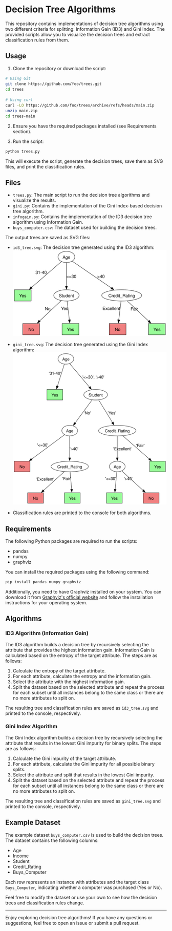 
# Decision Tree Algorithms

This repository contains implementations of decision tree algorithms using two
different criteria for splitting: Information Gain (ID3) and Gini Index. The
provided scripts allow you to visualize the decision trees and extract
classification rules from them.

## Usage

1. Clone the repository or download the script:

```bash
# Using Git
git clone https://github.com/foo/trees.git
cd trees

# Using curl
curl -LO https://github.com/foo/trees/archive/refs/heads/main.zip
unzip main.zip
cd trees-main
```

2. Ensure you have the required packages installed (see Requirements section).

3. Run the script:

```bash
python trees.py
```

This will execute the script, generate the decision trees, save them as SVG
files, and print the classification rules.

## Files

- `trees.py`: The main script to run the decision tree algorithms and visualize
  the results.
- `gini.py`: Contains the implementation of the Gini Index-based decision tree
  algorithm.
- `infogain.py`: Contains the implementation of the ID3 decision tree algorithm
  using Information Gain.
- `buys_computer.csv`: The dataset used for building the decision trees.

The output trees are saved as SVG files:

- `id3_tree.svg`: The decision tree generated using the ID3 algorithm:
  ![ID3 Tree](id3_tree.svg)

- `gini_tree.svg`: The decision tree generated using the Gini Index algorithm:
  ![Gini Tree](gini_tree.svg)

- Classification rules are printed to the console for both algorithms.


## Requirements

The following Python packages are required to run the scripts:

- pandas
- numpy
- graphviz

You can install the required packages using the following command:

```bash
pip install pandas numpy graphviz
```

Additionally, you need to have Graphviz installed on your system. You can
download it from [Graphviz's official website](https://graphviz.org/download/)
and follow the installation instructions for your operating system.

## Algorithms

### ID3 Algorithm (Information Gain)

The ID3 algorithm builds a decision tree by recursively selecting the attribute
that provides the highest information gain. Information Gain is calculated based
on the entropy of the target attribute. The steps are as follows:

1. Calculate the entropy of the target attribute.
2. For each attribute, calculate the entropy and the information gain.
3. Select the attribute with the highest information gain.
4. Split the dataset based on the selected attribute and repeat the process for
   each subset until all instances belong to the same class or there are no more
   attributes to split on.

The resulting tree and classification rules are saved as `id3_tree.svg` and
printed to the console, respectively.

### Gini Index Algorithm

The Gini Index algorithm builds a decision tree by recursively selecting the
attribute that results in the lowest Gini impurity for binary splits. The steps
are as follows:

1. Calculate the Gini impurity of the target attribute.
2. For each attribute, calculate the Gini impurity for all possible binary splits.
3. Select the attribute and split that results in the lowest Gini impurity.
4. Split the dataset based on the selected attribute and repeat the process for
   each subset until all instances belong to the same class or there are no more
   attributes to split on.

The resulting tree and classification rules are saved as `gini_tree.svg` and
printed to the console, respectively.

## Example Dataset

The example dataset `buys_computer.csv` is used to build the decision trees. The
dataset contains the following columns:

- Age
- Income
- Student
- Credit_Rating
- Buys_Computer

Each row represents an instance with attributes and the target class
`Buys_Computer`, indicating whether a computer was purchased (Yes or No).

Feel free to modify the dataset or use your own to see how the decision trees
and classification rules change.

---

Enjoy exploring decision tree algorithms! If you have any questions or
suggestions, feel free to open an issue or submit a pull request.
